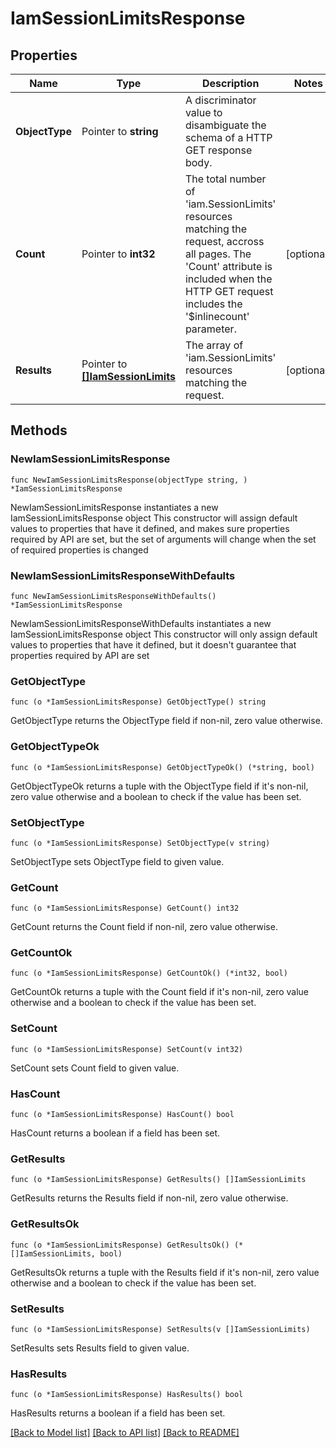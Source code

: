 # IamSessionLimitsResponse

## Properties

Name | Type | Description | Notes
------------ | ------------- | ------------- | -------------
**ObjectType** | Pointer to **string** | A discriminator value to disambiguate the schema of a HTTP GET response body. | 
**Count** | Pointer to **int32** | The total number of &#39;iam.SessionLimits&#39; resources matching the request, accross all pages. The &#39;Count&#39; attribute is included when the HTTP GET request includes the &#39;$inlinecount&#39; parameter. | [optional] 
**Results** | Pointer to [**[]IamSessionLimits**](iam.SessionLimits.md) | The array of &#39;iam.SessionLimits&#39; resources matching the request. | [optional] 

## Methods

### NewIamSessionLimitsResponse

`func NewIamSessionLimitsResponse(objectType string, ) *IamSessionLimitsResponse`

NewIamSessionLimitsResponse instantiates a new IamSessionLimitsResponse object
This constructor will assign default values to properties that have it defined,
and makes sure properties required by API are set, but the set of arguments
will change when the set of required properties is changed

### NewIamSessionLimitsResponseWithDefaults

`func NewIamSessionLimitsResponseWithDefaults() *IamSessionLimitsResponse`

NewIamSessionLimitsResponseWithDefaults instantiates a new IamSessionLimitsResponse object
This constructor will only assign default values to properties that have it defined,
but it doesn't guarantee that properties required by API are set

### GetObjectType

`func (o *IamSessionLimitsResponse) GetObjectType() string`

GetObjectType returns the ObjectType field if non-nil, zero value otherwise.

### GetObjectTypeOk

`func (o *IamSessionLimitsResponse) GetObjectTypeOk() (*string, bool)`

GetObjectTypeOk returns a tuple with the ObjectType field if it's non-nil, zero value otherwise
and a boolean to check if the value has been set.

### SetObjectType

`func (o *IamSessionLimitsResponse) SetObjectType(v string)`

SetObjectType sets ObjectType field to given value.


### GetCount

`func (o *IamSessionLimitsResponse) GetCount() int32`

GetCount returns the Count field if non-nil, zero value otherwise.

### GetCountOk

`func (o *IamSessionLimitsResponse) GetCountOk() (*int32, bool)`

GetCountOk returns a tuple with the Count field if it's non-nil, zero value otherwise
and a boolean to check if the value has been set.

### SetCount

`func (o *IamSessionLimitsResponse) SetCount(v int32)`

SetCount sets Count field to given value.

### HasCount

`func (o *IamSessionLimitsResponse) HasCount() bool`

HasCount returns a boolean if a field has been set.

### GetResults

`func (o *IamSessionLimitsResponse) GetResults() []IamSessionLimits`

GetResults returns the Results field if non-nil, zero value otherwise.

### GetResultsOk

`func (o *IamSessionLimitsResponse) GetResultsOk() (*[]IamSessionLimits, bool)`

GetResultsOk returns a tuple with the Results field if it's non-nil, zero value otherwise
and a boolean to check if the value has been set.

### SetResults

`func (o *IamSessionLimitsResponse) SetResults(v []IamSessionLimits)`

SetResults sets Results field to given value.

### HasResults

`func (o *IamSessionLimitsResponse) HasResults() bool`

HasResults returns a boolean if a field has been set.


[[Back to Model list]](../README.md#documentation-for-models) [[Back to API list]](../README.md#documentation-for-api-endpoints) [[Back to README]](../README.md)


